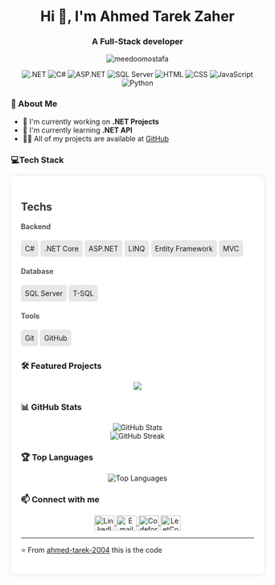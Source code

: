 <h1 align="center">Hi 👋, I'm Ahmed Tarek Zaher</h1>
<h3 align="center">A Full-Stack developer</h3>

<p align="center">
  <img src="https://komarev.com/ghpvc/?username=meedoomostafa&label=Profile%20views&color=0e75b6&style=flat" alt="meedoomostafa" />
</p>

<p align="center">
  <img src="https://img.shields.io/badge/.NET-512BD4?style=for-the-badge&logo=dotnet&logoColor=white" alt=".NET" />
  <img src="https://img.shields.io/badge/C%23-239120?style=for-the-badge&logo=c-sharp&logoColor=white" alt="C#" />
  <img src="https://img.shields.io/badge/ASP.NET-5C2D91?style=for-the-badge&logo=dotnet&logoColor=white" alt="ASP.NET">
  <img src="https://img.shields.io/badge/Microsoft%20SQL%20Server-CC2927?style=for-the-badge&logo=microsoft%20sql%20server&logoColor=white" alt="SQL Server" />
  <img src="https://img.shields.io/badge/HTML-E34F26?style=for-the-badge&logo=html5&logoColor=white" alt="HTML">
<img src="https://img.shields.io/badge/CSS-1572B6?style=for-the-badge&logo=css3&logoColor=white" alt="CSS">
<img src="https://img.shields.io/badge/JavaScript-F7DF1E?style=for-the-badge&logo=javascript&logoColor=black" alt="JavaScript">
<img src="https://img.shields.io/badge/Python-3776AB?style=for-the-badge&logo=python&logoColor=white" alt="Python">
</p>

### 🚀 About Me
- 🔭 I'm currently working on **.NET Projects**
- 🌱 I'm currently learning **.NET API**
- 👨‍💻 All of my projects are available at [GitHub](https://github.com/ahmed-tarek-2004)


### 💻Tech Stack
   <div style="max-width: 600px; margin: auto; background: #fff; padding: 20px; border-radius: 10px; 
                box-shadow: 0 0 10px rgba(0, 0, 0, 0.1);">
        <h2 style="color: #333;">Techs</h2>
     <div style="font-weight: bold; margin-top: 15px; color: #555;">Backend</div>
        <ul style="list-style-type: none; padding: 0;">
            <li style="background: #e7e7e7; margin: 5px 0; padding: 8px; border-radius: 5px; display: inline-block;">C#</li>
            <li style="background: #e7e7e7; margin: 5px 0; padding: 8px; border-radius: 5px; display: inline-block;">.NET Core</li>
            <li style="background: #e7e7e7; margin: 5px 0; padding: 8px; border-radius: 5px; display: inline-block;">ASP.NET</li>
            <li style="background: #e7e7e7; margin: 5px 0; padding: 8px; border-radius: 5px; display: inline-block;">LINQ</li>
            <li style="background: #e7e7e7; margin: 5px 0; padding: 8px; border-radius: 5px; display: inline-block;">Entity Framework</li>
            <li style="background: #e7e7e7; margin: 5px 0; padding: 8px; border-radius: 5px; display: inline-block;">MVC</li>
        </ul>

  <div style="font-weight: bold; margin-top: 15px; color: #555;">Database</div>
        <ul style="list-style-type: none; padding: 0;">
            <li style="background: #e7e7e7; margin: 5px 0; padding: 8px; border-radius: 5px; display: inline-block;">SQL Server</li>
            <li style="background: #e7e7e7; margin: 5px 0; padding: 8px; border-radius: 5px; display: inline-block;">T-SQL</li>
        </ul>
      <div style="font-weight: bold; margin-top: 15px; color: #555;">Tools</div>
        <ul style="list-style-type: none; padding: 0;">
            <li style="background: #e7e7e7; margin: 5px 0; padding: 8px; border-radius: 5px; display: inline-block;">Git</li>
            <li style="background: #e7e7e7; margin: 5px 0; padding: 8px; border-radius: 5px; display: inline-block;">GitHub</li>
        </ul>

### 🛠️ Featured Projects
<div align="center">
<a href="https://github.com/ahmed-tarek-2004/Payment_System">
  <img src="https://github-readme-stats.vercel.app/api/pin/?username=ahmed-tarek-2004&repo=Payment_System&theme=dark" />
</a>
</div>

### 📊 GitHub Stats
<div align="center">
  <img src="https://github-readme-stats.vercel.app/api?username=ahmed-tarek-2004&show_icons=true&theme=dark" alt="GitHub Stats" />
</div>

<div align="center">
  <img src="https://github-readme-streak-stats.herokuapp.com/?user=ahmed-tarek-2004&theme=dark" alt="GitHub Streak" />
</div>

### 🏆 Top Languages
<div align="center">
  <img src="https://github-readme-stats.vercel.app/api/top-langs/?username=ahmed-tarek-2004&layout=compact&theme=dark" alt="Top Languages" />
</div>

### 📫 Connect with me
<p align="center">
  <a href="https://www.linkedin.com/in/ahmed-zaher-62a652255/" target="_blank">
    <img align="center" src="https://raw.githubusercontent.com/rahuldkjain/github-profile-readme-generator/master/src/images/icons/Social/linked-in-alt.svg" alt="LinkedIn" height="30" width="40" />
  </a>
  <a href="ahmedtarek7580@gmail.com" target="_blank">
    <img align="center" src="https://cdn.jsdelivr.net/npm/simple-icons@v3/icons/gmail.svg" alt="Email" height="30" width="40" />
  </a>
  <a href="https://codeforces.com/profile/Tarek_Ware" target="_blank">
    <img align="center" src="https://cdn.jsdelivr.net/npm/simple-icons@v3/icons/codeforces.svg" alt="Codeforces" height="30" width="40" />
  </a>
  <a href="https://leetcode.com/u/ahmedtarek756471/" target="_blank">
    <img align="center" src="https://cdn.jsdelivr.net/npm/simple-icons@v3/icons/leetcode.svg" alt="LeetCode" height="30" width="40" />
  </a>
</p>

---
⭐️ From [ahmed-tarek-2004](https://github.com/ahmed-tarek-2004)
this is the code
